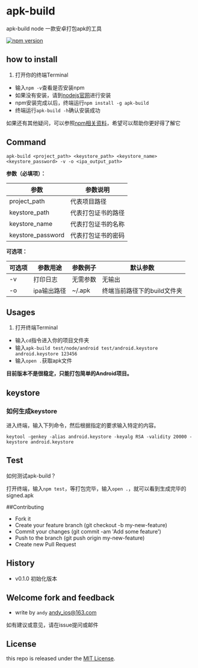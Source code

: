 # apk-build 

apk-build node 一款安卓打包apk的工具 

[![npm version](https://badge.fury.io/js/apk-build.svg)](http://badge.fury.io/js/apk-build)

## how to install 

1. 打开你的终端Terminal
*  输入`npm -v`查看是否安装npm
*  如果没有安装，请到[nodejs官网](http://nodejs.org/)进行安装
*  npm安装完成以后，终端运行`npm install -g apk-build`
*  终端运行`apk-build -h`确认安装成功

如果还有其他疑问，可以参照[npm相关资料](https://www.npmjs.org/doc/misc/npm-developers.html)，希望可以帮助你更好得了解它

## Command

	apk-build <project_path> <keystore_path> <keystore_name> <keystore_password> -v -o <ipa_output_path> 
	
**参数（必填项）：** 

| 参数                | 参数说明          |
|--------------------|------------------|
| project_path       | 代表项目路径       |
| keystore_path      | 代表打包证书的路径  |
| keystore_name      | 代表打包证书的名称  |
| keystore_password  | 代表打包证书的密码  |

**可选项：**

| 可选项 | 参数用途    | 参数例子  | 默认参数                |  
|-------|------------|---------|------------------------|
| -v    | 打印日志    | 无需参数  | 无输出                  |
| -o    | ipa输出路径 | ~/.apk   | 终端当前路径下的build文件夹|

## Usages

1. 打开终端Terminal
*  输入`cd`指令进入你的项目文件夹
*  输入`apk-build test/node/android test/android.keystore android.keystore 123456`
*  输入`open .`获取apk文件

**目前版本不是很稳定，只能打包简单的Android项目。**

## keystore

### 如何生成keystore

进入终端，输入下列命令，然后根据指定的要求输入特定的内容。

```
keytool -genkey -alias android.keystore -keyalg RSA -validity 20000 -keystore android.keystore
```

## Test

如何测试apk-build？

打开终端，输入`npm test`，等打包完毕，输入`open .`，就可以看到生成完毕的signed.apk

##Contributing

*  Fork it
*  Create your feature branch (git checkout -b my-new-feature)  
*  Commit your changes (git commit -am 'Add some feature')  
*  Push to the branch (git push origin my-new-feature)  
*  Create new Pull Request  

## History

- v0.1.0 初始化版本

## Welcome fork and feedback

- write by `andy` andy_ios@163.com

如有建议或意见，请在issue提问或邮件

## License

this repo is released under the [MIT
License](http://www.opensource.org/licenses/MIT).